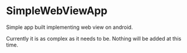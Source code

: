 # SimpleWebViewApp
Simple app built implementing web view on android.

Currently it is as complex as it needs to be. Nothing will be added at this time.
